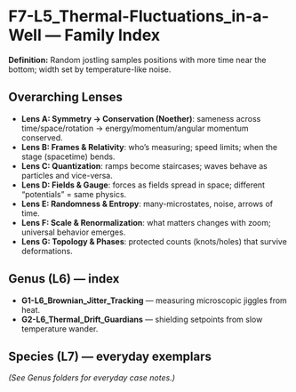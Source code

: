 # F7-L5_Thermal-Fluctuations_in-a-Well — Family Index

**Definition:** Random jostling samples positions with more time near the bottom; width set by temperature-like noise.

## Overarching Lenses

- **Lens A: Symmetry -> Conservation (Noether)**: sameness across time/space/rotation → energy/momentum/angular momentum conserved.
- **Lens B: Frames & Relativity**: who’s measuring; speed limits; when the stage (spacetime) bends.
- **Lens C: Quantization**: ramps become staircases; waves behave as particles and vice-versa.
- **Lens D: Fields & Gauge**: forces as fields spread in space; different “potentials” = same physics.
- **Lens E: Randomness & Entropy**: many-microstates, noise, arrows of time.
- **Lens F: Scale & Renormalization**: what matters changes with zoom; universal behavior emerges.
- **Lens G: Topology & Phases**: protected counts (knots/holes) that survive deformations.

## Genus (L6) — index
- **G1-L6_Brownian_Jitter_Tracking** — measuring microscopic jiggles from heat.
- **G2-L6_Thermal_Drift_Guardians** — shielding setpoints from slow temperature wander.

## Species (L7) — everyday exemplars
_(See Genus folders for everyday case notes.)_

